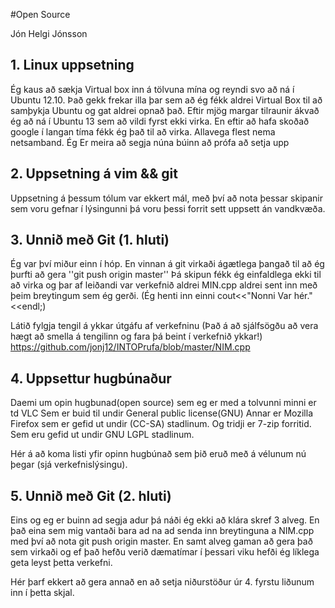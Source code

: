 #Open Source

Jón Helgi Jónsson

## 1. Linux uppsetning

Ég kaus að sækja Virtual box inn á tölvuna mína og reyndi svo að ná í Ubuntu 12.10. Það gekk frekar illa þar sem að ég fékk aldrei
Virtual Box til að samþykja Ubuntu og gat aldrei opnað það. Eftir mjög margar tilraunir ákvað ég að ná í Ubuntu 13 sem að vildi
fyrst ekki virka. En eftir að hafa skoðað google í langan tíma fékk ég það til að virka. Allavega flest nema netsamband. Ég 
Er meira að segja núna búinn að prófa að setja upp 
## 2. Uppsetning á vim && git

Uppsetning á þessum tólum var ekkert mál, með því að nota þessar skipanir sem voru gefnar í lýsingunni þá voru þessi forrit sett
uppsett án vandkvæða. 

## 3. Unnið með Git (1. hluti)

Ég var því miður einn í hóp. En vinnan á git virkaði ágætlega þangað til að ég þurfti að gera ''git push origin master''
Þá skipun fékk ég einfaldlega ekki til að virka og þar af leiðandi var verkefnið aldrei MIN.cpp aldrei sent inn með þeim 
breytingum sem ég gerði. (Ég henti inn einni cout<<"Nonni Var hér."<<endl;)

Látið fylgja tengil á ykkar útgáfu af verkefninu (Það á að sjálfsögðu að vera hægt að smella á tengilinn og fara þá beint í verkefnið ykkar!)
https://github.com/jonj12/INTOPrufa/blob/master/NIM.cpp
## 4. Uppsettur hugbúnaður
Daemi um opin hugbunad(open source) sem eg er med a tolvunni minni er td VLC Sem er buid til undir General public license(GNU)
Annar er Mozilla Firefox sem er gefid ut undir (CC-SA) stadlinum. Og tridji er 7-zip forritid. Sem eru gefid ut undir GNU LGPL
stadlinum.


Hér á að koma listi yfir opinn hugbúnað sem þið eruð með á vélunum nú þegar (sjá verkefnislýsingu).

## 5. Unnið með Git (2. hluti)
Eins og eg er buinn ad segja adur þá náði ég ekki að klára  skref 3 alveg. En það eina sem mig vantaði bara ad na ad senda inn
breytinguna a NIM.cpp med því að nota git push origin master. En samt alveg gaman að gera það sem virkaði og ef það hefðu
verið dæmatímar í þessari viku hefði ég líklega geta leyst þetta verkefni. 

Hér þarf ekkert að gera annað en að setja niðurstöður úr 4. fyrstu liðunum inn í þetta skjal.
